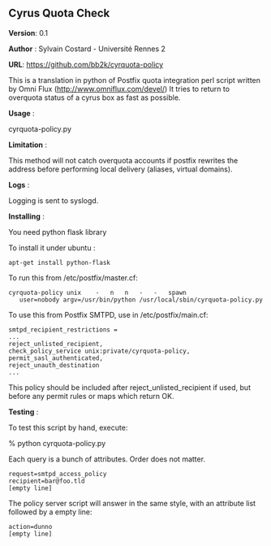 Cyrus Quota Check
-----------------

**Version**:   0.1

**Author** :   Sylvain Costard - Université Rennes 2
  
**URL**: https://github.com/bb2k/cyrquota-policy 


This is a translation in python of Postfix quota integration perl script written by Omni Flux (http://www.omniflux.com/devel/)
It tries to return to overquota status of a cyrus box as fast as possible. 

**Usage** : 

cyrquota-policy.py

**Limitation** :

This method will not catch overquota accounts if postfix
rewrites the address before performing local delivery
(aliases, virtual domains).

**Logs** : 

Logging is sent to syslogd.

**Installing** :

You need python flask library

To install it under ubuntu :

    apt-get install python-flask

To run this from /etc/postfix/master.cf:

    cyrquota-policy	unix	-	n	n	-	-	spawn
       user=nobody argv=/usr/bin/python /usr/local/sbin/cyrquota-policy.py

 To use this from Postfix SMTPD, use in /etc/postfix/main.cf:

    smtpd_recipient_restrictions =
    ...
    reject_unlisted_recipient,
    check_policy_service unix:private/cyrquota-policy,
    permit_sasl_authenticated,
    reject_unauth_destination
    ...

This policy should be included after reject_unlisted_recipient if used,
but before any permit rules or maps which return OK.

**Testing** :

To test this script by hand, execute:

   % python cyrquota-policy.py

Each query is a bunch of attributes. Order does not matter.

    request=smtpd_access_policy
    recipient=bar@foo.tld
    [empty line]

The policy server script will answer in the same style, with an
attribute list followed by a empty line:

    action=dunno
    [empty line]
